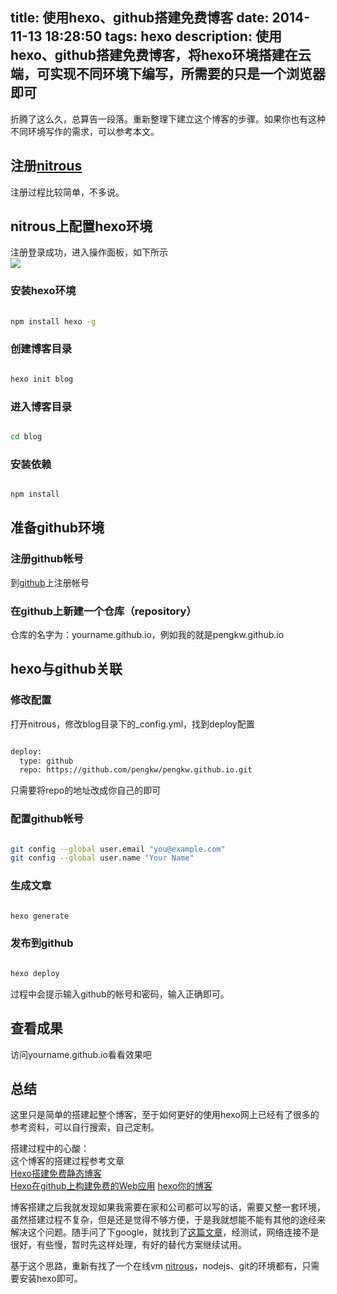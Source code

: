 title: 使用hexo、github搭建免费博客
date: 2014-11-13 18:28:50
tags: hexo
description: 使用hexo、github搭建免费博客，将hexo环境搭建在云端，可实现不同环境下编写，所需要的只是一个浏览器即可
---


折腾了这么久，总算告一段落。重新整理下建立这个博客的步骤。如果你也有这种不同环境写作的需求，可以参考本文。

## 注册[nitrous](https://www.nitrous.io/)  
注册过程比较简单，不多说。

## nitrous上配置hexo环境
注册登录成功，进入操作面板，如下所示  
![](/img/content/nitrous_wk.png)

### 安装hexo环境
``` bash
	
npm install hexo -g
```

### 创建博客目录
``` bash

hexo init blog
```

### 进入博客目录
``` bash

cd blog
```

### 安装依赖
``` bash

npm install
```

## 准备github环境

### 注册github帐号
到[github](https://github.com)上注册帐号

### 在github上新建一个仓库（repository）
仓库的名字为：yourname.github.io，例如我的就是pengkw.github.io

## hexo与github关联
### 修改配置
打开nitrous，修改blog目录下的_config.yml，找到deploy配置
``` bash

deploy:
  type: github
  repo: https://github.com/pengkw/pengkw.github.io.git
```
只需要将repo的地址改成你自己的即可

### 配置github帐号
``` bash

git config --global user.email "you@example.com"
git config --global user.name "Your Name"
```

### 生成文章
``` bash

hexo generate
```

### 发布到github
``` bash

hexo deploy
```
过程中会提示输入github的帐号和密码，输入正确即可。

## 查看成果
访问yourname.github.io看看效果吧

## 总结
这里只是简单的搭建起整个博客，至于如何更好的使用hexo网上已经有了很多的参考资料，可以自行搜索，自己定制。


搭建过程中的心酸：  
这个博客的搭建过程参考文章  
[Hexo搭建免费静态博客](http://aceking10.github.io/2014/11/11/hexo-handbook/)  
[Hexo在github上构建免费的Web应用](http://blog.fens.me/hexo-blog-github/)
[hexo你的博客](http://ibruce.info/2013/11/22/hexo-your-blog/)

博客搭建之后我就发现如果我需要在家和公司都可以写的话，需要又整一套环境，虽然搭建过程不复杂，但是还是觉得不够方便，于是我就想能不能有其他的途经来解决这个问题。随手问了下google，就找到了[这篇文章](http://segmentfault.com/a/1190000000452627)，经测试，网络连接不是很好，有些慢，暂时先这样处理，有好的替代方案继续试用。

基于这个思路，重新有找了一个在线vm [nitrous](https://www.nitrous.io/)，nodejs、git的环境都有，只需要安装hexo即可。



